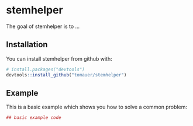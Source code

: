 
<!-- README.md is generated from README.Rmd. Please edit that file -->
stemhelper
==========

The goal of stemhelper is to ...

Installation
------------

You can install stemhelper from github with:

``` r
# install.packages("devtools")
devtools::install_github("tomauer/stemhelper")
```

Example
-------

This is a basic example which shows you how to solve a common problem:

``` r
## basic example code
```
